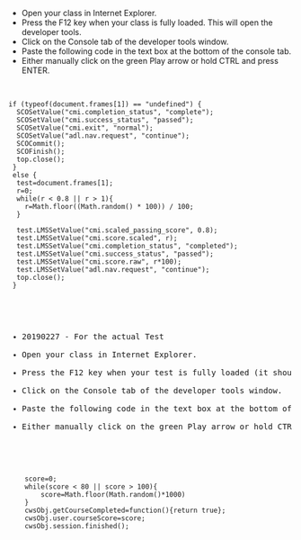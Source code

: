 <ul><li>Open your class in Internet Explorer.</li>
<li>Press the F12 key when your class is fully loaded. This will open the developer tools.</li>
<li>Click on the Console tab of the developer tools window.</li>
<li>Paste the following code in the text box at the bottom of the console tab.</li>
<li>Either manually click on the green Play arrow or hold CTRL and press ENTER.</li>
</ul>

<p><br /></p>

<pre><code>if (typeof(document.frames[1]) == "undefined") {
  SCOSetValue("cmi.completion_status", "complete");
  SCOSetValue("cmi.success_status", "passed");
  SCOSetValue("cmi.exit", "normal");
  SCOSetValue("adl.nav.request", "continue");
  SCOCommit();
  SCOFinish();
  top.close();
 }
 else {
  test=document.frames[1];
  r=0; 
  while(r < 0.8 || r > 1){
    r=Math.floor((Math.random() * 100)) / 100;
  }
 
  test.LMSSetValue("cmi.scaled_passing_score", 0.8);
  test.LMSSetValue("cmi.score.scaled", r);
  test.LMSSetValue("cmi.completion_status", "completed");
  test.LMSSetValue("cmi.success_status", "passed");
  test.LMSSetValue("cmi.score.raw", r*100);
  test.LMSSetValue("adl.nav.request", "continue");
  top.close();
 }
  </code>
  
<ul>
  <li>20190227 - For the actual Test</li>
<li>Open your class in Internet Explorer.</li>
<li>Press the F12 key when your test is fully loaded (it should say submit). This will open the developer tools.</li>
<li>Click on the Console tab of the developer tools window.</li>
<li>Paste the following code in the text box at the bottom of the console tab.</li>
<li>Either manually click on the green Play arrow or hold CTRL and press ENTER.</li>
</ul>

  <code>
  	score=0;
	while(score < 80 || score > 100){
		score=Math.floor(Math.random()*1000)
	}
	cwsObj.getCourseCompleted=function(){return true};
	cwsObj.user.courseScore=score;
	cwsObj.session.finished();
  </code>
  </pre>

